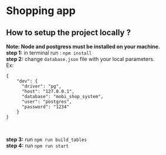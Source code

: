 # Shopping app

## How to setup the project locally ?

**Note: Node and postgress must be installed on your machine.**<br>
**step 1:** in terminal run : ```npm install ``` <br>
**step 2:** change ```database.json``` file with your local parameters.<br> Ex:
```
{
    "dev": {
      "driver": "pg",
      "host": "127.0.0.1",
      "database": "mobi_shop_system",
      "user": "postgres",
      "password": "1234"
    }
}
```
<br>

**step 3:** run ```npm run build_tables ```<br>
**step 4:** run ```npm run start```<br>







 

